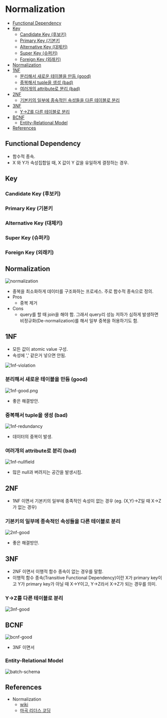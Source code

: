 # Normalization

- [Functional Dependency](#functional-dependency)
- [Key](#key)
  - [Candidate Key (후보키)](#candidate-key-후보키)
  - [Primary Key (기본키](#primary-key-기본키)
  - [Alternative Key (대체키)](#alternative-key-대체키)
  - [Super Key (슈퍼키)](#super-key-슈퍼키)
  - [Foreign Key (외래키)](#foreign-key-외래키)
- [Normalization](#normalization)
- [1NF](#1nf)
  - [분리해서 새로운 테이블을 만듬 (good)](#분리해서-새로운-테이블을-만듬-good)
  - [중복해서 tuple을 생성 (bad)](#중복해서-tuple을-생성-bad)
  - [여러개의 attribute로 분리 (bad)](#여러개의-attribute로-분리-bad)
- [2NF](#2nf)
  - [기본키의 일부에 종속적인 속성들을 다른 테이블로 분리](#기본키의-일부에-종속적인-속성들을-다른-테이블로-분리)
- [3NF](#3nf)
  - [Y->Z를 다른 테이블로 분리](#y-z를-다른-테이블로-분리)
- [BCNF](#bcnf)
  - [Entity-Relational Model](#entity-relational-model)
- [References](#references)

## Functional Dependency

- 함수적 종속.
- X 와 Y가 속성집합일 때, X 값이 Y 값을 유일하게 결정하는 경우.

## Key

### Candidate Key (후보키)

### Primary Key (기본키

### Alternative Key (대체키)

### Super Key (슈퍼키)

### Foreign Key (외래키)

## Normalization

![normalization](./img/normalization.jpeg)

- 중복을 최소화하게 데이터를 구조화하는 프로세스. 주로 함수적 종속으로 정의.
- Pros
  - 중복 제거
- Cons
  - query를 할 때 join을 해야 함. 그래서 query리 성능 저하가 심하게 발생하면 비정규화(De-normalization)를 해서 일부 중복을 허용하기도 함.

## 1NF

- 모든 값이 atomic value 구성.
- 속성에 ',' 같은거 넣으면 안됨.

![1nf-violation](./img/normalization-1nf-violation.png)

### 분리해서 새로운 테이블을 만듬 (good)

![1nf-good.png](./img/normalization-1nf-good.png)

- 좋은 해결방안.

### 중복해서 tuple을 생성 (bad)

![1nf-redundancy](./img/normalization-1nf-redundancy.png)

- 데이터의 중복이 발생.

### 여러개의 attribute로 분리 (bad)

![1nf-nullfield](./img/normalization-1nf-nullfield.png)

- 많은 null과 버려지는 공간을 발생시킴.

## 2NF

- 1NF 이면서 기본키의 일부에 종족적인 속성이 없는 경우 (eg. (X,Y)->Z일 때 X->Z가 없는 경우)

### 기본키의 일부에 종속적인 속성들을 다른 테이블로 분리

![2nf-good](./img/normalization-2nf-good.png)

- 좋은 해결방안.

## 3NF

- 2NF 이면서 이행적 함수 종속이 없는 경우를 말함.
- 이행적 함수 종속(Transitive Functional Dependency)이란 X가 primary key이고 Y가 primary key가 아닐 때 X->Y이고, Y->Z라서 X->Z가 되는 경우를 의미. 

### Y->Z를 다른 테이블로 분리

![3nf-good](./img/normalization-3nf-good.png)

## BCNF

![bcnf-good](./img/normalization-bcnf-good.jpeg)

- 3NF 이면서 

### Entity-Relational Model

![batch-schema](./img/batch-schema.png)

## References

- Normalization
  - [wiki](https://en.wikipedia.org/wiki/Database_normalization)
  - [마곡 리더스 코딩](https://magok-leaders-coding.tistory.com/4)
